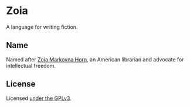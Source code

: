 # Zoia
A language for writing fiction.

## Name
Named after [Zoia Markovna Horn](https://en.wikipedia.org/wiki/Zoia_Horn), an American librarian and advocate for intellectual freedom.

## License
Licensed [under the GPLv3](LICENSE).
